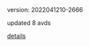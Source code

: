version: 2022041210-2666

updated 8 avds

[details](https://github.com/0x74f917491bfa7ebfa379/ali_avd_db/blob/master/change_log/2022/04/12/10/2666.txt)